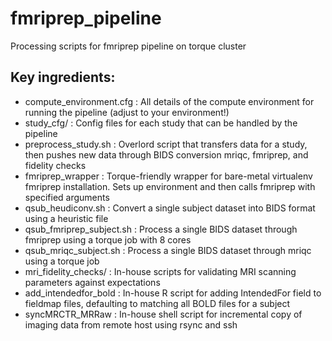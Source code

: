 # fmriprep_pipeline
Processing scripts for fmriprep pipeline on torque cluster

## Key ingredients:
 - compute_environment.cfg  : All details of the compute environment for running the pipeline (adjust to your environment!)
 - study_cfg/               : Config files for each study that can be handled by the pipeline
 - preprocess_study.sh      : Overlord script that transfers data for a study, then pushes new data through BIDS conversion mriqc, fmriprep, and fidelity checks
 - fmriprep_wrapper         : Torque-friendly wrapper for bare-metal virtualenv fmriprep installation. Sets up environment and then calls fmriprep with specified arguments
 - qsub_heudiconv.sh        : Convert a single subject dataset into BIDS format using a heuristic file
 - qsub_fmriprep_subject.sh : Process a single BIDS dataset through fmriprep using a torque job with 8 cores
 - qsub_mriqc_subject.sh    : Process a single BIDS dataset through mriqc using a torque job
 - mri_fidelity_checks/	    : In-house scripts for validating MRI scanning parameters against expectations
 - add_intendedfor_bold     : In-house R script for adding IntendedFor field to fieldmap files, defaulting to matching all BOLD files for a subject
 - syncMRCTR_MRRaw          : In-house shell script for incremental copy of imaging data from remote host using rsync and ssh
 